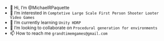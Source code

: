- 👋 Hi, I’m @MichaelRPaquette
- 👀 I’m interested in `Comptetive Large Scale First Person Shooter Looter Video Games`
- 🌱 I’m currently learning `Unity HDRP`
- 💞️ I’m looking to collaborate on `Procedural generation for environments`
- 📫 How to reach me `grandtimemgames@gmail.com`

<!---
MichaelRPaquette/MichaelRPaquette is a ✨ special ✨ repository because its `README.md` (this file) appears on your GitHub profile.
You can click the Preview link to take a look at your changes.
--->
